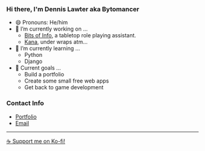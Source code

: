### Hi there, I'm Dennis Lawter aka Bytomancer

- 😄 Pronouns: He/him
- 🔭 I’m currently working on ...
  - [Bits of Info](https://bitsofinfo.bytomancer.com/mockup/), a tabletop role playing assistant.
  - [Kana](https://kana.bytomancer.com/), under wraps atm...
- 🌱 I’m currently learning ...
  - Python
  - Django
- 🥅 Current goals ...
  - Build a portfolio
  - Create some small free web apps
  - Get back to game development

### Contact Info

- [Portfolio](https://www.dennislawter.me/)
- [Email](mailto:dennis.lawter@gmail.com)

***

[☕ Support me on Ko-fi!](http://ko-fi.com/bytomancer)
